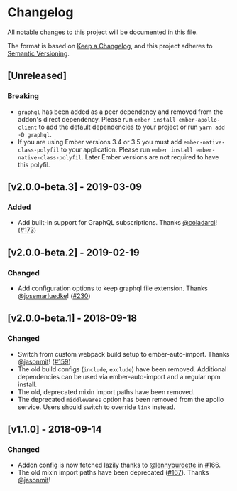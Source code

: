 # Changelog
All notable changes to this project will be documented in this file.

The format is based on [Keep a Changelog](https://keepachangelog.com/en/1.0.0/),
and this project adheres to [Semantic Versioning](https://semver.org/spec/v2.0.0.html).

## [Unreleased]

### Breaking

- `graphql` has been added as a peer dependency and removed from the addon's direct dependency. Please run `ember install ember-apollo-client` to add the default dependencies to your project or run `yarn add -D graphql`.
- If you are using Ember versions 3.4 or 3.5 you must add `ember-native-class-polyfil` to your application. Please run `ember install ember-native-class-polyfil`. Later Ember versions are not required to have this polyfil.


## [v2.0.0-beta.3] - 2019-03-09

### Added

- Add built-in support for GraphQL subscriptions. Thanks [@coladarci](https://github.com/coladarci)! ([#173](https://github.com/bgentry/ember-apollo-client/pull/173))

## [v2.0.0-beta.2] - 2019-02-19

### Changed

- Add configuration options to keep graphql file extension. Thanks [@josemarluedke](https://github.com/josemarluedke)! ([#230](https://github.com/bgentry/ember-apollo-client/pull/230))

## [v2.0.0-beta.1] - 2018-09-18

### Changed

- Switch from custom webpack build setup to ember-auto-import. Thanks [@jasonmit](https://github.com/jasonmit)! ([#159](https://github.com/bgentry/ember-apollo-client/pull/159))
- The old build configs (`include`, `exclude`) have been removed. Additional dependencies can be used via ember-auto-import and a regular npm install.
- The old, deprecated mixin import paths have been removed.
- The deprecated `middlewares` option has been removed from the apollo service. Users should switch to override `link` instead.

## [v1.1.0] - 2018-09-14

### Changed

- Addon config is now fetched lazily thanks to [@lennyburdette](https://github.com/lennyburdette) in [#166](https://github.com/bgentry/ember-apollo-client/pull/166).
- The old mixin import paths have been deprecated ([#167](https://github.com/bgentry/ember-apollo-client/pull/167)). Thanks [@jasonmit](https://github.com/jasonmit)!
